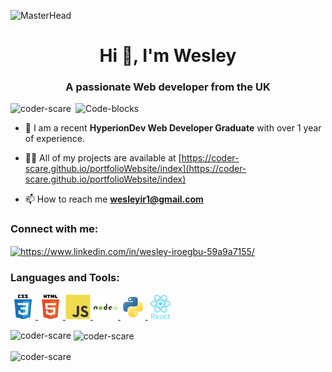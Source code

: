 ![MasterHead](https://camo.githubusercontent.com/5e3babfce4609dcd669a8f2a6d37b47c85486729942c57c5afbfc715f0b5dff7/68747470733a2f2f7777772e6469676974616c736f6c7574696f6e73657276696365732e636f6d2f696d672f73657276696365732f776562253230646576656c6f706d656e742e676966)
<h1 align="center">Hi 👋, I'm Wesley</h1>
<h3 align="center">A passionate Web developer from the UK</h3>
<img align="right" alt="Code-blocks" width="400" src="https://i.pinimg.com/originals/18/2c/38/182c3877f717f3ecbbf379e36699aa0e.gif">

<p align="left"> <img src="https://komarev.com/ghpvc/?username=coder-scare&label=Profile%20views&color=0e75b6&style=flat" alt="coder-scare" /> </p>

- 🌱 I am a recent **HyperionDev Web Developer Graduate** with over 1 year of experience.

- 👨‍💻 All of my projects are available at [https://coder-scare.github.io/portfolioWebsite/index](https://coder-scare.github.io/portfolioWebsite/index)

- 📫 How to reach me **wesleyir1@gmail.com**

<h3 align="left">Connect with me:</h3>
<p align="left">
<a href="https://linkedin.com/in/https://www.linkedin.com/in/wesley-iroegbu-59a9a7155/" target="blank"><img align="center" src="https://raw.githubusercontent.com/rahuldkjain/github-profile-readme-generator/master/src/images/icons/Social/linked-in-alt.svg" alt="https://www.linkedin.com/in/wesley-iroegbu-59a9a7155/" height="30" width="40" /></a>
</p>

<h3 align="left">Languages and Tools:</h3>
<p align="left"> <a href="https://www.w3schools.com/css/" target="_blank" rel="noreferrer"> <img src="https://raw.githubusercontent.com/devicons/devicon/master/icons/css3/css3-original-wordmark.svg" alt="css3" width="40" height="40"/> </a> <a href="https://www.w3.org/html/" target="_blank" rel="noreferrer"> <img src="https://raw.githubusercontent.com/devicons/devicon/master/icons/html5/html5-original-wordmark.svg" alt="html5" width="40" height="40"/> </a> <a href="https://developer.mozilla.org/en-US/docs/Web/JavaScript" target="_blank" rel="noreferrer"> <img src="https://raw.githubusercontent.com/devicons/devicon/master/icons/javascript/javascript-original.svg" alt="javascript" width="40" height="40"/> </a> <a href="https://nodejs.org" target="_blank" rel="noreferrer"> <img src="https://raw.githubusercontent.com/devicons/devicon/master/icons/nodejs/nodejs-original-wordmark.svg" alt="nodejs" width="40" height="40"/> </a> <a href="https://www.python.org" target="_blank" rel="noreferrer"> <img src="https://raw.githubusercontent.com/devicons/devicon/master/icons/python/python-original.svg" alt="python" width="40" height="40"/> </a> <a href="https://reactjs.org/" target="_blank" rel="noreferrer"> <img src="https://raw.githubusercontent.com/devicons/devicon/master/icons/react/react-original-wordmark.svg" alt="react" width="40" height="40"/> </a> </p>

<p><img align="left" src="https://github-readme-stats.vercel.app/api/top-langs?username=coder-scare&show_icons=true&locale=en&layout=compact" alt="coder-scare" /></p>

<p>&nbsp;<img align="center" src="https://github-readme-stats.vercel.app/api?username=coder-scare&show_icons=true&locale=en" alt="coder-scare" /></p>

<p><img align="center" src="https://github-readme-streak-stats.herokuapp.com/?user=coder-scare&" alt="coder-scare" /></p>
